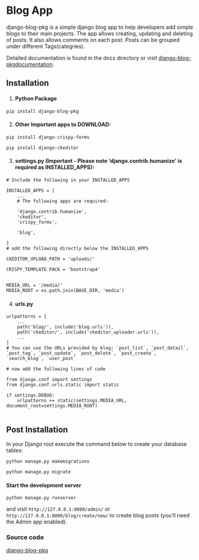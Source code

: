 # Blog App
django-blog-pkg is a simple django blog app to help developers add simple blogs to their main projects. The app allows creating, updating and deleting of posts. It also allows comments on each post. Posts can be grouped under different Tags(categries).

Detailed documentation is found in the docs directory or visit [django-blog-pkgdocumentation](https://django-blog-pkg.readthedocs.io/en/latest/).

## Installation
1. #### Python Package
```
pip install django-blog-pkg
```

2. #### Other Important apps to DOWNLOAD:
```
pip install django-crispy-forms

pip install django-ckeditor

```

3. #### settings.py (Important - Please note 'django.contrib.humanize' is required as INSTALLED_APPS):
```
# Include the following in your INSTALLED_APPS

INSTALLED_APPS = [
    ...
    # The following apps are required:

    'django.contrib.humanize',
    'ckeditor',
    'crispy_forms',

    'blog',
    
]
# add the following directly below the INSTALLED_APPS

CKEDITOR_UPLOAD_PATH = 'uploads/'

CRISPY_TEMPLATE_PACK = 'bootstrap4'


MEDIA_URL = '/media/'
MEDIA_ROOT = os.path.join(BASE_DIR, 'media')

```
4. #### urls.py 
```
urlpatterns = [
    ...
    path('blog/', include('blog.urls')),
    path('ckeditor/', include('ckeditor_uploader.urls')),
    ...
]
# You can use the URLs provided by blog: `post_list`, `post_detail`, `post_tag`, `post_update`, `post_delete`, `post_create`, `search_blog`, `user_post`

# now add the following lines of code

from django.conf import settings
from django.conf.urls.static import static

if settings.DEBUG:
    urlpatterns += static(settings.MEDIA_URL, document_root=settings.MEDIA_ROOT)


```

## Post Installation 
In your Django root execute the command below to create your database tables:
```
python manage.py makemigrations

python manage.py migrate
```

#### Start the development server 
`python manage.py runserver`

and visit `http://127.0.0.1:8000/admin/` or `http://127.0.0.1:8000/blog/create/new/`
to create blog posts (you'll need the Admin app enabled).

### Source code

[django-blog-pkg](https://www.github.com/yemiemy/django-blog-pkg)